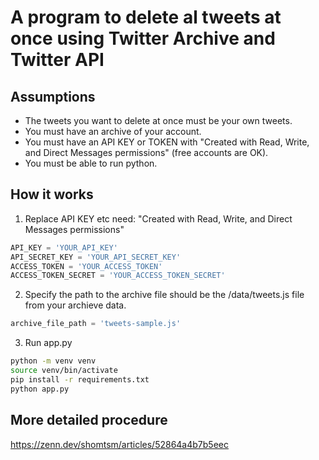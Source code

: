 # A program to delete al tweets at once using Twitter Archive and Twitter API

## Assumptions
- The tweets you want to delete at once must be your own tweets.
- You must have an archive of your account.
- You must have an API KEY or TOKEN with "Created with Read, Write, and Direct Messages permissions" (free accounts are OK).
- You must be able to run python.

## How it works

1. Replace API KEY etc
need: "Created with Read, Write, and Direct Messages permissions"

```py
API_KEY = 'YOUR_API_KEY'
API_SECRET_KEY = 'YOUR_API_SECRET_KEY'
ACCESS_TOKEN = 'YOUR_ACCESS_TOKEN'
ACCESS_TOKEN_SECRET = 'YOUR_ACCESS_TOKEN_SECRET'
```

2. Specify the path to the archive file
should be the /data/tweets.js file from your archieve data.
```py
archive_file_path = 'tweets-sample.js'
```

3. Run app.py
```sh
python -m venv venv
source venv/bin/activate
pip install -r requirements.txt
python app.py
```

## More detailed procedure

https://zenn.dev/shomtsm/articles/52864a4b7b5eec
